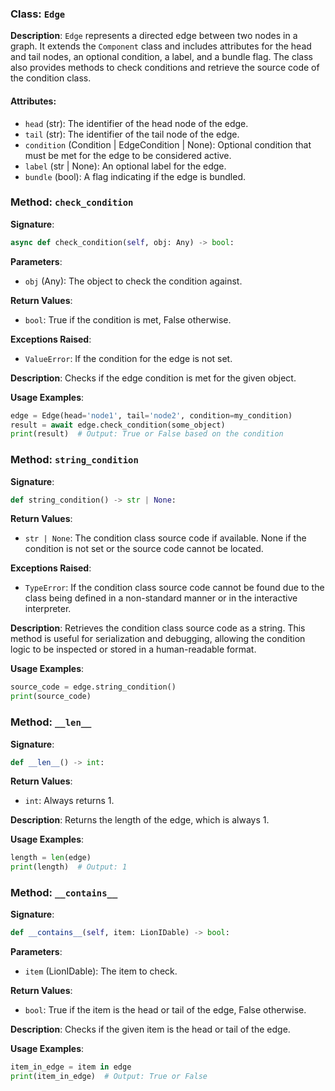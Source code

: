 
### Class: `Edge`

**Description**:
`Edge` represents a directed edge between two nodes in a graph. It extends the `Component` class and includes attributes for the head and tail nodes, an optional condition, a label, and a bundle flag. The class also provides methods to check conditions and retrieve the source code of the condition class.

#### Attributes:
- `head` (str): The identifier of the head node of the edge.
- `tail` (str): The identifier of the tail node of the edge.
- `condition` (Condition | EdgeCondition | None): Optional condition that must be met for the edge to be considered active.
- `label` (str | None): An optional label for the edge.
- `bundle` (bool): A flag indicating if the edge is bundled.

### Method: `check_condition`

**Signature**:
```python
async def check_condition(self, obj: Any) -> bool:
```

**Parameters**:
- `obj` (Any): The object to check the condition against.

**Return Values**:
- `bool`: True if the condition is met, False otherwise.

**Exceptions Raised**:
- `ValueError`: If the condition for the edge is not set.

**Description**:
Checks if the edge condition is met for the given object.

**Usage Examples**:
```python
edge = Edge(head='node1', tail='node2', condition=my_condition)
result = await edge.check_condition(some_object)
print(result)  # Output: True or False based on the condition
```

### Method: `string_condition`

**Signature**:
```python
def string_condition() -> str | None:
```

**Return Values**:
- `str | None`: The condition class source code if available. None if the condition is not set or the source code cannot be located.

**Exceptions Raised**:
- `TypeError`: If the condition class source code cannot be found due to the class being defined in a non-standard manner or in the interactive interpreter.

**Description**:
Retrieves the condition class source code as a string. This method is useful for serialization and debugging, allowing the condition logic to be inspected or stored in a human-readable format.

**Usage Examples**:
```python
source_code = edge.string_condition()
print(source_code)
```

### Method: `__len__`

**Signature**:
```python
def __len__() -> int:
```

**Return Values**:
- `int`: Always returns 1.

**Description**:
Returns the length of the edge, which is always 1.

**Usage Examples**:
```python
length = len(edge)
print(length)  # Output: 1
```

### Method: `__contains__`

**Signature**:
```python
def __contains__(self, item: LionIDable) -> bool:
```

**Parameters**:
- `item` (LionIDable): The item to check.

**Return Values**:
- `bool`: True if the item is the head or tail of the edge, False otherwise.

**Description**:
Checks if the given item is the head or tail of the edge.

**Usage Examples**:
```python
item_in_edge = item in edge
print(item_in_edge)  # Output: True or False
```
